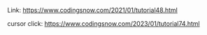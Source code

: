 Link: https://www.codingsnow.com/2021/01/tutorial48.html

cursor click: https://www.codingsnow.com/2023/01/tutorial74.html
